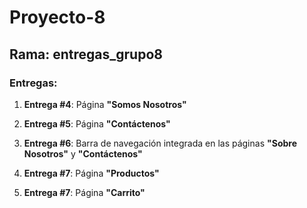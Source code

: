 # Proyecto-8

## Rama: entregas_grupo8

### Entregas:

1. **Entrega #4**: Página **"Somos Nosotros"**

2. **Entrega #5**: Página **"Contáctenos"**

3. **Entrega #6**: Barra de navegación integrada en las páginas **"Sobre Nosotros"** y **"Contáctenos"**

4. **Entrega #7**: Página **"Productos"**

4. **Entrega #7**: Página **"Carrito"**

